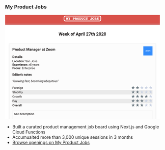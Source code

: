### My Product Jobs
![App screenshot](./img/mpj.png)
- Built a curated product management job board using Next.js and Google Cloud Functions
- Accumualted more than 3,000 unique sessions in 3 months
- [Browse openings on My Product Jobs]("myproductjobs.com")
